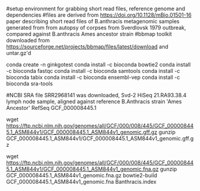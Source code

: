 #setup environment for grabbing short read files, reference genome and dependencies 
#files are derived from  https://doi.org/10.1128/mBio.01501-16 paper describing short read files of B.anthracis metagenomic samples generated from from autopsy of corpses from Sverdlovsk 1979 outbreak, compared against B.anthracis Ames ancestor strain
#bbmap toolkit downloaded from https://sourceforge.net/projects/bbmap/files/latest/download and untar.gz'd

conda create -n ginkgotest
conda install -c bioconda bowtie2
conda install -c bioconda fastqc
conda install -c bioconda samtools
conda install -c bioconda tabix
conda install -c bioconda ensembl-vep
conda install -c bioconda sra-tools

#NCBI SRA file SRR2968141 was downloaded, Svd-2 HiSeq 21.RA93.38.4 lymph node sample, aligned against reference B.Anthracis strain 'Ames Ancestor' RefSeq GCF_000008445.1

wget https://ftp.ncbi.nlm.nih.gov/genomes/all/GCF/000/008/445/GCF_000008445.1_ASM844v1/GCF_000008445.1_ASM844v1_genomic.gff.gz
gunzip GCF_000008445.1_ASM844v1/GCF_000008445.1_ASM844v1_genomic.gff.gz




wget https://ftp.ncbi.nlm.nih.gov/genomes/all/GCF/000/008/445/GCF_000008445.1_ASM844v1/GCF_000008445.1_ASM844v1_genomic.fna.gz
gunzip GCF_000008445.1_ASM844v1_genomic.fna.gz
bowtie2-build GCF_000008445.1_ASM844v1_genomic.fna Banthracis.index


